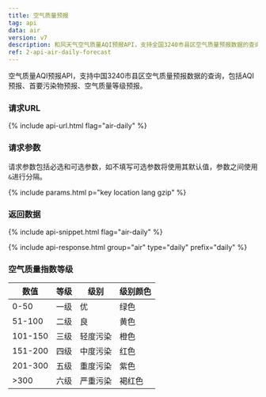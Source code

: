 ```yaml
---
title: 空气质量预报
tag: api
data: air
version: v7
description: 和风天气空气质量AQI预报API，支持全国3240市县区空气质量预报数据的查询，包括AQI预报、首要污染物预报、空气质量等级预报。
ref: 2-api-air-daily-forecast
---
```


空气质量AQI预报API，支持中国3240市县区空气质量预报数据的查询，包括AQI预报、首要污染物预报、空气质量等级预报。

### 请求URL

{% include api-url.html flag="air-daily" %}

### 请求参数

请求参数包括必选和可选参数，如不填写可选参数将使用其默认值，参数之间使用`&`进行分隔。

{% include params.html p="key location lang gzip" %}

### 返回数据

{% include api-snippet.html flag="air-daily" %}

{% include api-response.html group="air" type="daily"  prefix="daily" %}

### 空气质量指数等级

| 数值    | 等级 | 级别     | 级别颜色 |
| ------- | ---- | -------- | -------- |
| 0-50    | 一级 | 优       | 绿色     |
| 51-100  | 二级 | 良       | 黄色     |
| 101-150 | 三级 | 轻度污染 | 橙色     |
| 151-200 | 四级 | 中度污染 | 红色     |
| 201-300 | 五级 | 重度污染 | 紫色     |
| >300    | 六级 | 严重污染 | 褐红色   |
